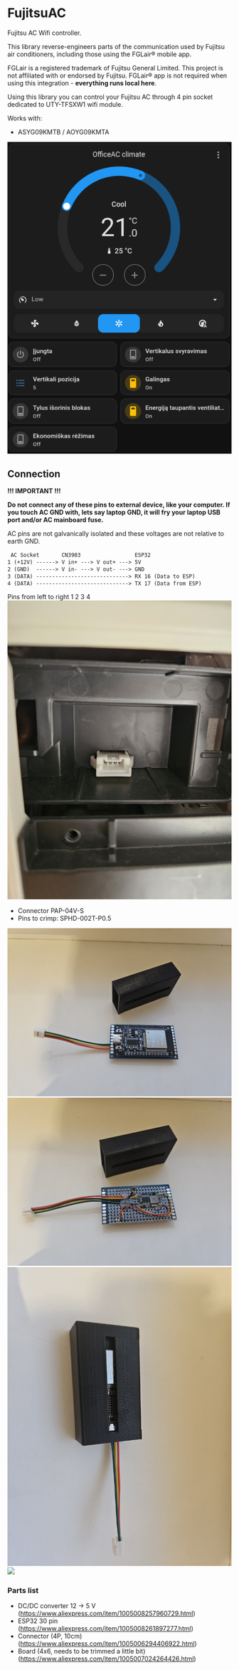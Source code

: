 # FujitsuAC

Fujitsu AC Wifi controller.

This library reverse-engineers parts of the communication used by Fujitsu air conditioners, including those using the FGLair® mobile app.

FGLair is a registered trademark of Fujitsu General Limited. This project is not affiliated with or endorsed by Fujitsu. 
FGLair® app is not required when using this integration - **everything runs local here**.

Using this library you can control your Fujitsu AC through 4 pin socket dedicated to UTY-TFSXW1 wifi module.

Works with:
* ASYG09KMTB / AOYG09KMTA

![](/images/homeassistant.png)

## Connection

**!!! IMPORTANT !!!**

**Do not connect any of these pins to external device, like your computer. If you touch AC GND with, lets say laptop GND, it will fry your laptop USB port and/or AC mainboard fuse.**

AC pins are not galvanically isolated and these voltages are not relative to earth GND.

```
 AC Socket       CN3903                 ESP32
1 (+12V) ------> V in+ ---> V out+ ---> 5V
2 (GND)  ------> V in- ---> V out- ---> GND
3 (DATA) -----------------------------> RX 16 (Data to ESP)
4 (DATA) -----------------------------> TX 17 (Data from ESP)
```

Pins from left to right 1 2 3 4
![](/images/socket.jpg)

* Connector PAP-04V-S
* Pins to crimp: SPHD-002T-P0.5

![](/images/board_front.jpg)
![](/images/board_back.jpg)
![](/images/board_case.jpg)
![](/images/installed.jpg)

### Parts list
* DC/DC converter 12 -> 5 V (https://www.aliexpress.com/item/1005008257960729.html)
* ESP32 30 pin (https://www.aliexpress.com/item/1005008261897277.html)
* Connector (4P, 10cm) (https://www.aliexpress.com/item/1005006294406922.html)
* Board (4x6, needs to be trimmed a little bit) (https://www.aliexpress.com/item/1005007024264426.html)
